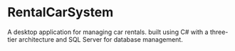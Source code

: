 # RentalCarSystem
A desktop application for managing car rentals. built using C# with a three-tier architecture and SQL Server  for database management.
